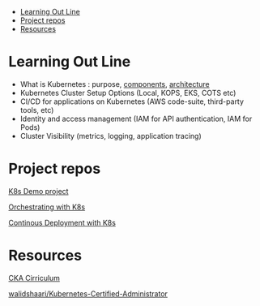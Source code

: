 - [Learning Out Line](#learning-out-line)
- [Project repos](#project-repos)
- [Resources](#resources)

# Learning Out Line

 - What is Kubernetes : purpose, [components](CONCEPTS.md), [architecture](CLUSTER-INFO.md)
 - Kubernetes Cluster Setup Options (Local, KOPS, EKS, COTS etc)
 - CI/CD for applications on Kubernetes (AWS code-suite, third-party tools, etc)
 - Identity and access management (IAM for API authentication, IAM for Pods)
 - Cluster Visibility (metrics, logging, application tracing)

# Project repos

[K8s Demo project](https://github.com/WesleyCharlesBlake/k8s-demo)

[Orchestrating with K8s](https://github.com/WesleyCharlesBlake/k8s-demo/tree/orchestrate-k8s)

[Continous Deployment with K8s](https://github.com/WesleyCharlesBlake/k8s-demo/tree/continuous-deployment-k8s)

# Resources

[CKA Cirriculum](https://github.com/cncf/curriculum/blob/master/certified_kubernetes_administrator_exam_v1.9.0.pdf)

[walidshaari/Kubernetes-Certified-Administrator](https://github.com/walidshaari/Kubernetes-Certified-Administrator)
